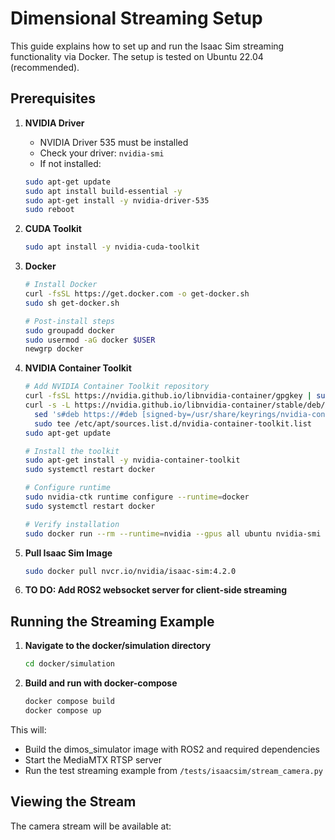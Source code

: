 # Dimensional Streaming Setup

This guide explains how to set up and run the Isaac Sim streaming functionality via Docker. The setup is tested on Ubuntu 22.04 (recommended).

## Prerequisites

1. **NVIDIA Driver**
   - NVIDIA Driver 535 must be installed
   - Check your driver: `nvidia-smi`
   - If not installed:
   ```bash
   sudo apt-get update
   sudo apt install build-essential -y
   sudo apt-get install -y nvidia-driver-535
   sudo reboot
   ```

2. **CUDA Toolkit**
   ```bash
   sudo apt install -y nvidia-cuda-toolkit
   ```

3. **Docker**
   ```bash
   # Install Docker
   curl -fsSL https://get.docker.com -o get-docker.sh
   sudo sh get-docker.sh

   # Post-install steps
   sudo groupadd docker
   sudo usermod -aG docker $USER
   newgrp docker
   ```

4. **NVIDIA Container Toolkit**
   ```bash
   # Add NVIDIA Container Toolkit repository
   curl -fsSL https://nvidia.github.io/libnvidia-container/gpgkey | sudo gpg --dearmor -o /usr/share/keyrings/nvidia-container-toolkit-keyring.gpg
   curl -s -L https://nvidia.github.io/libnvidia-container/stable/deb/nvidia-container-toolkit.list | \
     sed 's#deb https://#deb [signed-by=/usr/share/keyrings/nvidia-container-toolkit-keyring.gpg] https://#g' | \
     sudo tee /etc/apt/sources.list.d/nvidia-container-toolkit.list
   sudo apt-get update

   # Install the toolkit
   sudo apt-get install -y nvidia-container-toolkit
   sudo systemctl restart docker

   # Configure runtime
   sudo nvidia-ctk runtime configure --runtime=docker
   sudo systemctl restart docker

   # Verify installation
   sudo docker run --rm --runtime=nvidia --gpus all ubuntu nvidia-smi
   ```

5. **Pull Isaac Sim Image**
   ```bash
   sudo docker pull nvcr.io/nvidia/isaac-sim:4.2.0
   ```

6. **TO DO: Add ROS2 websocket server for client-side streaming**

## Running the Streaming Example

1. **Navigate to the docker/simulation directory**
   ```bash
   cd docker/simulation
   ```

2. **Build and run with docker-compose**
   ```bash
   docker compose build
   docker compose up
   ```

This will:
- Build the dimos_simulator image with ROS2 and required dependencies
- Start the MediaMTX RTSP server
- Run the test streaming example from `/tests/isaacsim/stream_camera.py`

## Viewing the Stream

The camera stream will be available at: 